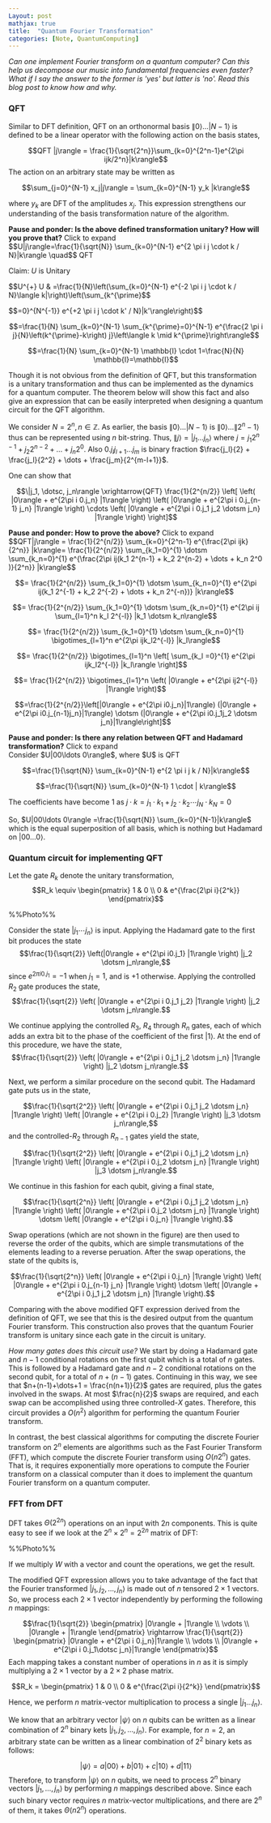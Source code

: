 ```yaml
---
Layout: post
mathjax: true
title:  "Quantum Fourier Transformation"
categories: [Note, QuantumComputing]
---
```

*Can one implement Fourier transform on a quantum computer? Can this help us decompose our music into fundamental frequencies even faster? What if I say the answer to the former is 'yes' but latter is 'no'. Read this blog post to know how and why.*

### QFT

Similar to DFT definition, QFT on an orthonormal basis $\|0\rangle \dots |N-1\rangle$ is defined to be a linear operator with the following action on the basis states,

$$QFT |j\rangle = \frac{1}{\sqrt{2^n}}\sum_{k=0}^{2^n-1}e^{2\pi ijk/2^n}|k\rangle$$
The action on an arbitrary state may be written as

$$\sum_{j=0}^{N-1} x_j|j\rangle = \sum_{k=0}^{N-1} y_k |k\rangle$$

where $y_k$ are DFT of the amplitudes $x_j$. This expression strengthens our understanding of the basis transformation nature of the algorithm.

<div class="hint-box info">
<div class="hint-box-header">
<strong> Pause and ponder: Is the above defined transformation unitary? How will you prove that?</strong> 
Click to expand
</div>
<div class="hint-box-content"> $$U|j\rangle=\frac{1}{\sqrt{N}} \sum_{k=0}^{N-1} e^{2 \pi i j \cdot k / N}|k\rangle \quad$$ QFT

Claim: $U$ is Unitary

$$U^{+} U & =\frac{1}{N}\left(\sum_{k=0}^{N-1} e^{-2 \pi i j \cdot k / N}\langle k|\right)\left(\sum_{k^{\prime}$$

$$=0}^{N^{-1}} e^{+2 \pi i j \cdot k' / N}|k'\rangle\right)$$

$$=\frac{1}{N} \sum_{k=0}^{N-1} \sum_{k^{\prime}=0}^{N-1} e^{\frac{2 \pi i j}{N}\left(k^{\prime}-k\right) j}\left\langle k \mid k^{\prime}\right\rangle$$

$$=\frac{1}{N} \sum_{k=0}^{N-1} \mathbb{I} \cdot 1=\frac{N}{N} \mathbb{I}=\mathbb{I}$$
</div>
</div>

Though it is not obvious from the definition of QFT, but this transformation is a unitary transformation and thus can be implemented as the dynamics for a quantum computer. The theorem below will show this fact and also give an expression that can be easily interpreted when designing a quantum circuit for the QFT algorithm.

We consider $N= 2^n, n \in \mathbb{Z}$. As earlier, the basis $\|0\rangle \dots |N-1\rangle$ is $\|0\rangle \dots \|2^n -1\rangle$ thus can be represented using $n$ bit-string. Thus, $\|j\rangle = |j_1 \dots j_n\rangle$ where $j = j_1 2^{n-1} + j_2 2^{n-2} + \dots + j_n 2^0$. Also $0.j_lj_{l+1} \dots j_m$ is binary fraction $\frac{j_l}{2} + \frac{j_l}{2^2} + \dots + \frac{j_m}{2^{m-l+1}}$.

One can show that 

$$\|j_1, \dotsc, j_n\rangle \xrightarrow{QFT} \frac{1}{2^{n/2}} \left[ \left( |0\rangle + e^{2\pi i 0.j_n} |1\rangle \right) \left( |0\rangle + e^{2\pi i 0.j_{n-1} j_n} |1\rangle \right) \cdots \left( |0\rangle + e^{2\pi i 0.j_1 j_2 \dotsm j_n} |1\rangle \right) \right]$$

<div class="hint-box info">
<div class="hint-box-header">
<strong> Pause and ponder: How to prove the above?</strong> 
Click to expand
</div>
<div class="hint-box-content"> $$QFT|j\rangle = \frac{1}{2^{n/2}} \sum_{k=0}^{2^n-1} e^{\frac{2\pi ijk}{2^n}} |k\rangle= \frac{1}{2^{n/2}}  \sum_{k_1=0}^{1} \dotsm \sum_{k_n=0}^{1} e^{\frac{2\pi ij(k_1 2^{n-1} + k_2 2^{n-2} + \dots + k_n 2^0 )}{2^n}} |k\rangle$$

$$= \frac{1}{2^{n/2}}  \sum_{k_1=0}^{1} \dotsm \sum_{k_n=0}^{1} e^{2\pi ij(k_1 2^{-1} + k_2 2^{-2} + \dots + k_n 2^{-n})} |k\rangle$$

$$= \frac{1}{2^{n/2}} \sum_{k_1=0}^{1} \dotsm \sum_{k_n=0}^{1} e^{2\pi ij \sum_{l=1}^n k_l 2^{-l}} |k_1 \dotsm k_n\rangle$$

$$= \frac{1}{2^{n/2}} \sum_{k_1=0}^{1} \dotsm \sum_{k_n=0}^{1} \bigotimes_{l=1}^n e^{2\pi ijk_l2^{-l}} |k_l\rangle$$

$$= \frac{1}{2^{n/2}} \bigotimes_{l=1}^n \left[ \sum_{k_l =0}^{1} e^{2\pi ijk_l2^{-l}} |k_l\rangle \right]$$

$$= \frac{1}{2^{n/2}} \bigotimes_{l=1}^n \left( |0\rangle + e^{2\pi ij2^{-l}} |1\rangle \right)$$

$$=\frac{1}{2^{n/2}}\left[|0\rangle + e^{2\pi i0.j_n}|1\rangle) (|0\rangle + e^{2\pi i0.j_{n-1}j_n}|1\rangle) \dotsm (|0\rangle + e^{2\pi i0.j_1j_2 \dotsm j_n}|1\rangle\right]$$
</div>
</div>


<div class="hint-box info">
<div class="hint-box-header">
<strong> Pause and ponder: Is there any relation between QFT and Hadamard transformation?</strong> 
Click to expand
</div>
<div class="hint-box-content">Consider $U|00\ldots 0\rangle$, where $U$ is QFT 

$$=\frac{1}{\sqrt{N}} \sum_{k=0}^{N-1} e^{2 \pi i j k / N}|k\rangle$$

$$=\frac{1}{\sqrt{N}} \sum_{k=0}^{N-1} 1 \cdot | k\rangle$$

The coefficients have become 1 as $j \cdot k=j_1 \cdot k_1+j_2 \cdot k_2 \cdots j_N \cdot k_N = 0$

So, $U|00\ldots 0\rangle =\frac{1}{\sqrt{N}} \sum_{k=0}^{N-1}|k\rangle$ which is the equal superposition of all basis, which is nothing but Hadamard on $|00\ldots 0\rangle$.
</div>
</div>

### Quantum circuit for implementing QFT

Let the gate $R_k$ denote the unitary transformation,
$$R_k \equiv \begin{pmatrix} 1 & 0 \\ 0 & e^{\frac{2\pi i}{2^k}} \end{pmatrix}$$

%%Photo%%

Consider the state $|j_1 \dotsm j_n\rangle$ is input. Applying the Hadamard gate to the first bit produces the state $$\frac{1}{\sqrt{2}} \left(|0\rangle + e^{2\pi i0.j_1} |1\rangle \right) |j_2 \dotsm j_n\rangle,$$ since $e^{2\pi i 0.j_1} = -1$ when $j_1 = 1$, and is $+1$ otherwise. Applying the controlled $R_2$ gate produces the state, $$\frac{1}{\sqrt{2}} \left( |0\rangle + e^{2\pi i 0.j_1 j_2} |1\rangle \right) |j_2 \dotsm j_n\rangle.$$

We continue applying the controlled $R_3$, $R_4$ through $R_n$ gates, each of which adds an extra bit to the phase of the coefficient of the first $|1\rangle$. At the end of this procedure, we have the state, $$\frac{1}{\sqrt{2}} \left( |0\rangle + e^{2\pi i 0.j_1 j_2 \dotsm j_n} |1\rangle \right) |j_2 \dotsm j_n\rangle.$$

Next, we perform a similar procedure on the second qubit. The Hadamard gate puts us in the state, 

$$\frac{1}{\sqrt{2^2}} \left( |0\rangle + e^{2\pi i 0.j_1 j_2 \dotsm j_n} |1\rangle \right) \left( |0\rangle + e^{2\pi i 0.j_2} |1\rangle \right) |j_3 \dotsm j_n\rangle,$$ 
and the controlled-$R_2$ through $R_{n-1}$ gates yield the state, 

$$\frac{1}{\sqrt{2^2}} \left( |0\rangle + e^{2\pi i 0.j_1 j_2 \dotsm j_n} |1\rangle \right) \left( |0\rangle + e^{2\pi i 0.j_2 \dotsm j_n} |1\rangle \right) |j_3 \dotsm j_n\rangle.$$

We continue in this fashion for each qubit, giving a final state, 

$$\frac{1}{\sqrt{2^n}} \left( |0\rangle + e^{2\pi i 0.j_1 j_2 \dotsm j_n} |1\rangle \right) \left( |0\rangle + e^{2\pi i 0.j_2 \dotsm j_n} |1\rangle \right) \dotsm \left( |0\rangle + e^{2\pi i 0.j_n} |1\rangle \right).$$

Swap operations (which are not shown in the figure) are then used to reverse the order of the qubits, which are simple transmutations of the elements leading to a reverse peruation. After the swap operations, the state of the qubits is, 

$$\frac{1}{\sqrt{2^n}} \left( |0\rangle + e^{2\pi i 0.j_n} |1\rangle \right) \left( |0\rangle + e^{2\pi i 0.j_{n-1} j_n} |1\rangle \right) \dotsm \left( |0\rangle + e^{2\pi i 0.j_1 j_2 \dotsm j_n} |1\rangle \right).$$

Comparing with the above modified QFT expression derived from the definition of QFT, we see that this is the desired output from the quantum Fourier transform. This construction also proves that the quantum Fourier transform is unitary since each gate in the circuit is unitary.

*How many gates does this circuit use?* We start by doing a Hadamard gate and $n - 1$ conditional rotations on the first qubit which is a total of $n$ gates. This is followed by a Hadamard gate and $n-2$ conditional rotations on the second qubit, for a total of $n + (n-1)$ gates. Continuing in this way, we see that $n+(n-1)+\dots+1 = \frac{n(n+1)}{2}$ gates are required, plus the gates involved in the swaps. At most $\frac{n}{2}$ swaps are required, and each swap can be accomplished using three controlled-$X$ gates. Therefore, this circuit provides a $O(n^2)$ algorithm for performing the quantum Fourier transform.

In contrast, the best classical algorithms for computing the discrete Fourier transform on $2^n$ elements are algorithms such as the Fast Fourier Transform (FFT), which compute the discrete Fourier transform using $O(n 2^n)$ gates. That is, it requires exponentially more operations to compute the Fourier transform on a classical computer than it does to implement the quantum Fourier transform on a quantum computer.

### FFT from DFT

DFT takes $\Theta(2^{2n})$ operations on an input with $2n$ components. This is quite easy to see if we look at the $2^n \times 2^n = 2^{2n}$ matrix of DFT: 

%%Photo%%

If we multiply $W$ with a vector and count the operations, we get the result.

The modified QFT expression allows you to take advantage of the fact that the Fourier transformed $|j_1,j_2,\dotsc,j_n\rangle$ is made out of $n$ tensored $2 \times 1$ vectors. So, we process each $2 \times 1$ vector independently by performing the following $n$ mappings: 

$$\frac{1}{\sqrt{2}} \begin{pmatrix} |0\rangle + |1\rangle \\ \vdots \\ |0\rangle + |1\rangle \end{pmatrix} \rightarrow \frac{1}{\sqrt{2}} \begin{pmatrix} |0\rangle + e^{2\pi i 0.j_n}|1\rangle \\ \vdots \\ |0\rangle + e^{2\pi i 0.j_1\dotsc j_n}|1\rangle \end{pmatrix}$$ 
Each mapping takes a constant number of operations in $n$ as it is simply multiplying a $2 \times 1$ vector by a $2 \times 2$ phase matrix. 

$$R_k = \begin{pmatrix} 1 & 0 \\ 0 & e^{\frac{2\pi i}{2^k}} \end{pmatrix}$$

Hence, we perform $n$ matrix-vector multiplication to process a single $|j_1\dotsc j_n\rangle$.

We know that an arbitrary vector $|\psi\rangle$ on $n$ qubits can be written as a linear combination of $2^n$ binary kets $|j_1,j_2,\dotsc,j_n\rangle$. For example, for $n=2$, an arbitrary state can be written as a linear combination of $2^2$ binary kets as follows: 

$$|\psi\rangle = a|00\rangle + b|01\rangle + c|10\rangle + d|11\rangle$$ 
Therefore, to transform $|\psi\rangle$ on $n$ qubits, we need to process $2^n$ binary vectors $|j_1,\dotsc,j_n\rangle$ by performing $n$ mappings described above. Since each such binary vector requires $n$ matrix-vector multiplications, and there are $2^n$ of them, it takes $\Theta(n2^n)$ operations.


<html>
  <head>
    <title>Quantum Fourier Transformation</title>
    <script type="application/ld+json">
    {
      "@context": "https://schema.org",
      "@type": "BlogPosting",
      "headline": "Quantum Fourier Transformation",
      "image": [
       "{{ site.baseurl}}/images/Post10/P10_2.png"
       ],
      "datePublished": "2025-03-01T08:00:00+05:30",
      "dateModified": "2025-03-01T08:00:00+05:30",
      "author": [{
          "@type": "Person",
          "name": "Padmapriya S",
          "url": "https://o-qcblog.github.io/about/"
        }]
    }
    </script>
  </head>
  <body>
  </body>
</html>
